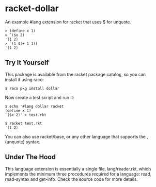 # racket-dollar

An example #lang extension for racket that uses $ for unquote.

    > (define x 1)
    > `($x 2)
    '(1 2)
    > `(1 $(+ 1 1))
    '(1 2)

## Try It Yourself

This package is available from the racket package catalog, so you can install it using raco:

    $ raco pkg install dollar

Now create a test script and run it:

    $ echo '#lang dollar racket
    (define x 1)
    `($x 2)' > test.rkt

    $ racket test.rkt
    '(1 2)

You can also use racket/base, or any other language that supports the , (unquote) syntax.

## Under The Hood

This language extension is essentially a single file, lang/reader.rkt, which implements the minimum three procedures required for a language: read, read-syntax and get-info. Check the source code for more details.

